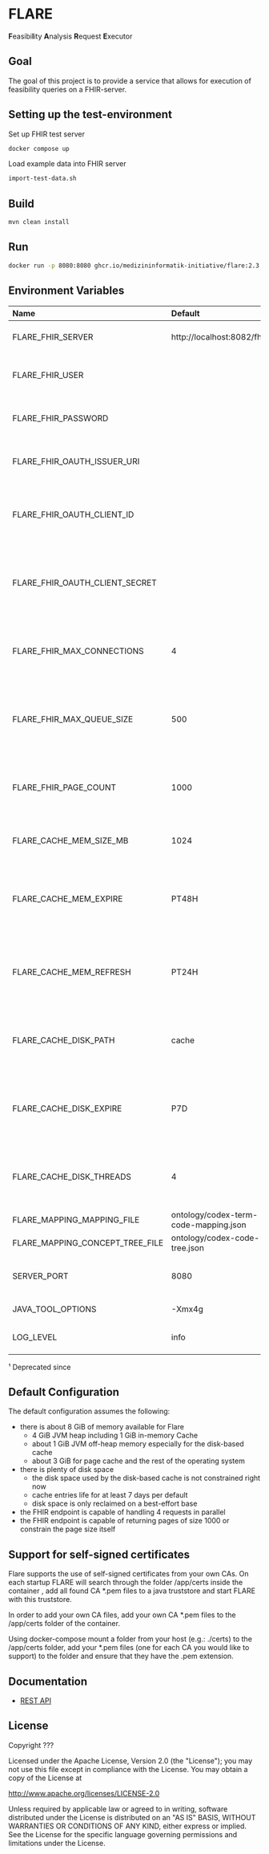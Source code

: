 # FLARE

**F**easibi**l**ity **A**nalysis **R**equest **E**xecutor

## Goal

The goal of this project is to provide a service that allows for execution of feasibility queries on a FHIR-server.

## Setting up the test-environment

Set up FHIR test server

```sh
docker compose up
```

Load example data into FHIR server

```sh
import-test-data.sh
```

## Build

```sh
mvn clean install
```

## Run

```sh
docker run -p 8080:8080 ghcr.io/medizininformatik-initiative/flare:2.3
```

## Environment Variables

| Name                            | Default                               | Depr ¹ | Description                                                                                      |
|:--------------------------------|:--------------------------------------|--------|:-------------------------------------------------------------------------------------------------|
| FLARE_FHIR_SERVER               | http://localhost:8082/fhir            |        | The base URL of the FHIR server to use.                                                          |
| FLARE_FHIR_USER                 |                                       |        | The username to use for HTTP Basic Authentication.                                               |
| FLARE_FHIR_PASSWORD             |                                       |        | The password to use for HTTP Basic Authentication.                                               |
| FLARE_FHIR_OAUTH_ISSUER_URI     |                                       |        | The issuer URI of the OpenID Connect provider.                                                   |
| FLARE_FHIR_OAUTH_CLIENT_ID      |                                       |        | The client ID to use for authentication with OpenID Connect provider.                            |
| FLARE_FHIR_OAUTH_CLIENT_SECRET  |                                       |        | The client secret to use for authentication with OpenID Connect provider.                        |
| FLARE_FHIR_MAX_CONNECTIONS      | 4                                     |        | The maximum number of connections Flare opens towards the FHIR server.                           |
| FLARE_FHIR_MAX_QUEUE_SIZE       | 500                                   |        | The maximum number FHIR server requests Flare queues before returning an error.                  |
| FLARE_FHIR_PAGE_COUNT           | 1000                                  |        | The number of resources per page to request from the FHIR server.                                |
| FLARE_CACHE_MEM_SIZE_MB         | 1024                                  |        | The size of the in-memory cache in mebibytes.                                                    |
| FLARE_CACHE_MEM_EXPIRE          | PT48H                                 |        | The duration after which in-memory cache entries should expire in [ISO 8601 durations][1].       |
| FLARE_CACHE_MEM_REFRESH         | PT24H                                 |        | The duration after which in-memory cache entries should be refreshed in [ISO 8601 durations][1]. |
| FLARE_CACHE_DISK_PATH           | cache                                 |        | The name of the directory in which the on-disk cache should be written.                          |
| FLARE_CACHE_DISK_EXPIRE         | P7D                                   |        | The duration after which on-disk cache entries should expire in [ISO 8601 durations][1].         |
| FLARE_CACHE_DISK_THREADS        | 4                                     |        | The number of threads the disk cache should use for reading and writing entries.                 |
| FLARE_MAPPING_MAPPING_FILE      | ontology/codex-term-code-mapping.json | v2.4.0 | The mappings to use.                                                                             |
| FLARE_MAPPING_CONCEPT_TREE_FILE | ontology/codex-code-tree.json         | v2.4.0 | The code tree to use.                                                                            |
| SERVER_PORT                     | 8080                                  |        | The port at which Flare provides its REST API.                                                   |
| JAVA_TOOL_OPTIONS               | -Xmx4g                                |        | JVM options \(Docker only\)                                                                      |
| LOG_LEVEL                       | info                                  |        | one of trace, debug, info, warn or error                                                         |

¹ Deprecated since

## Default Configuration

The default configuration assumes the following:

* there is about 8 GiB of memory available for Flare
  * 4 GiB JVM heap including 1 GiB in-memory Cache
  * about 1 GiB JVM off-heap memory especially for the disk-based cache
  * about 3 GiB for page cache and the rest of the operating system
* there is plenty of disk space
  * the disk space used by the disk-based cache is not constrained right now
  * cache entries life for at least 7 days per default
  * disk space is only reclaimed on a best-effort base
* the FHIR endpoint is capable of handling 4 requests in parallel
* the FHIR endpoint is capable of returning pages of size 1000 or constrain the page size itself

## Support for self-signed certificates

Flare supports the use of self-signed certificates from your own CAs.
On each startup FLARE will search through the folder /app/certs inside the container
, add all found CA *.pem files to a java truststore and start FLARE with this truststore.

In order to add your own CA files, add your own CA *.pem files to the /app/certs folder of the container.

Using docker-compose mount a folder from your host (e.g.: ./certs) to the /app/certs folder,
 add your *.pem files (one for each CA you would like to support) to the folder and ensure that they
have the .pem extension.

## Documentation

* [REST API](docs/api.md)

## License

Copyright ???

Licensed under the Apache License, Version 2.0 (the "License"); you may not use this file except in compliance with the License. You may obtain a copy of the License at

http://www.apache.org/licenses/LICENSE-2.0

Unless required by applicable law or agreed to in writing, software distributed under the License is distributed on an "AS IS" BASIS, WITHOUT WARRANTIES OR CONDITIONS OF ANY KIND, either express or implied. See the License for the specific language governing permissions and limitations under the License.

[1]: <https://en.wikipedia.org/wiki/ISO_8601>
